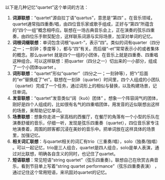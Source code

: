 以下是几种记忆“quartet”这个单词的方法：
1. **词源联想**：“quartet”源自拉丁语“quartus”，意思是“第四” 。在音乐领域，quartet通常指四重奏/唱，由四位音乐家或歌手组成，正好与“第四”所蕴含的“四个一组”概念相呼应。联想在一场古典音乐会上，正在演奏的弦乐四重奏，由四位乐手默契配合，这样联系词源与实际场景，加深对单词的记忆。
2. **词根词缀联想**：单词包含词根“quart-”，表示“四”。类似的词有quarter（四分之一；一刻钟；季度等 ），都与“四”有关。而后缀“-et”常常表示小的或者集体的概念。那么quartet 就是四个一组的小团体，在音乐上就是四重奏、四重唱这种组合。可以这样联想：把quarter（四分之一）切出来的一小部分，组成了一个小团体quartet 。
3. **词形联想**：“quartet”形似“quarter”（四分之一；一刻钟等），把“r”后面的“er”替换成了“et”。联想在一刻钟（quarter）时间里，四个人组成的小团队（quartet）完成了一个任务，通过词形上的相似与替换，以及构建场景，记住单词。
4. **发音联想**：“quartet”发音类似“阔（kuò）团体” 。想象一个阵容阔气的团体，刚好是四个人组成的，比如很有名气的四重唱团体，用发音的近似联想出这样的场景，来帮助记忆单词。
5. **场景联想**：想象你走进一家高档的西餐厅，在餐厅的角落有一个小型的乐队在演奏舒缓的音乐，仔细一听，发现是弦乐四重奏（quartet），四位音乐家专注地演奏着，周围的顾客都沉浸在美妙的音乐中。把单词放在这样具体的场景里，加强记忆。
6. **相关词汇联想**：与quartet相关的词汇有trio（三重奏/唱），solo（独奏/独唱） 。可以一起记忆，trio是三人组合，quartet是四人组合，solo是单人表演，通过对比联想，明确各自含义的同时，也记住了quartet。
7. **短语联想**：常见短语“string quartet”（弦乐四重奏）。联想自己在欣赏古典音乐，看到节目单上写着“string quartet performance”（弦乐四重奏表演） ，通过记住这个常用短语，来巩固对quartet的记忆。 